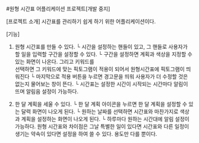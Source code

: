 #원형 시간표 어플리케이션 프로젝트[개발 중지]

[프로젝트 소개]
시간표를 관리하기 쉽게 하기 위한 어플리케이션이다.

[기능]
1. 원형 시간표를 만들 수 있다.
└ 시간을 설정하는 핸들이 있고, 그 핸들로 사용자가 할 일을 입력할 구간을 설정할 수
  있다.
└ 구간을 설정하면 계획과 색상을 지정할 수 있는 화면이 나온다. 그리고 키워드를   
  선택하면 그 키워드에 맞는 픽토그램이 적용이 되어서 원형시간표에 픽토그램이 
  띄워진다
└ 마지막으로 적용 버튼을 누르면 경고문을 띄워 사용자가 더 수정할 것은 없는지 
  물어보는 창이 뜬다.
└ 시간표는 설정한 시간이 시작되는 시간마다 알림이 뜨며 알림음 설정이 가능하다.

2. 한 달 계획을 세울 수 있다.
└ 한 달 계획 아이콘을 누르면 한 달 계획을 설정할 수 있는 달력 화면이 나오게 된다.
└ 원하는 날짜를 선택하면 시간표와 마찬가지로 색상과 계획을 설정하는 화면이 나오게 
  된다.
└ 하루마다 원하는 시간대에 알림 설정이 가능하다. 원형 시간표와 차이점은 그날 특별한
  일이 있다면 시간표와 다른 일정이 생기는 약속이 있다면 설정을 하여 쓸 수 있다.
  용도만 다를 뿐이다.
